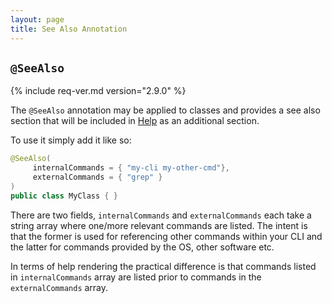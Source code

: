 ```yaml
---
layout: page
title: See Also Annotation
---
```


## `@SeeAlso`

{% include req-ver.md version="2.9.0" %}

The `@SeeAlso` annotation may be applied to classes and provides a see also section that will be included in [Help](../help/) as an additional section.

To use it simply add it like so:

```java
@SeeAlso(
     internalCommands = { "my-cli my-other-cmd"},
     externalCommands = { "grep" }
)
public class MyClass { }
```

There are two fields, `internalCommands` and `externalCommands` each take a string array where one/more relevant commands are listed.  The intent is that the former is used for referencing other commands within your CLI and the latter for commands provided by the OS, other software etc.

In terms of help rendering the practical difference is that commands listed in `internalCommands` array are listed prior to commands in the `externalCommands` array.